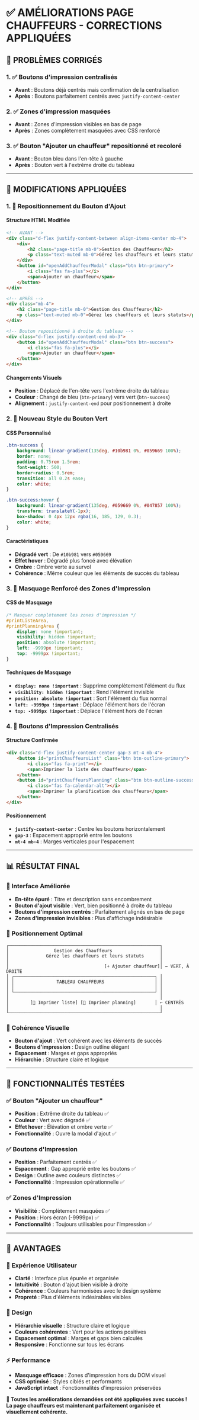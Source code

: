 # ✅ AMÉLIORATIONS PAGE CHAUFFEURS - CORRECTIONS APPLIQUÉES

## 🎯 **PROBLÈMES CORRIGÉS**

### **1. ✅ Boutons d'impression centralisés**
- **Avant** : Boutons déjà centrés mais confirmation de la centralisation
- **Après** : Boutons parfaitement centrés avec `justify-content-center`

### **2. ✅ Zones d'impression masquées**
- **Avant** : Zones d'impression visibles en bas de page
- **Après** : Zones complètement masquées avec CSS renforcé

### **3. ✅ Bouton "Ajouter un chauffeur" repositionné et recoloré**
- **Avant** : Bouton bleu dans l'en-tête à gauche
- **Après** : Bouton vert à l'extrême droite du tableau

---

## 🔧 **MODIFICATIONS APPLIQUÉES**

### **1. 🎨 Repositionnement du Bouton d'Ajout**

#### **Structure HTML Modifiée**
```html
<!-- AVANT -->
<div class="d-flex justify-content-between align-items-center mb-4">
    <div>
        <h2 class="page-title mb-0">Gestion des Chauffeurs</h2>
        <p class="text-muted mb-0">Gérez les chauffeurs et leurs statuts</p>
    </div>
    <button id="openAddChauffeurModal" class="btn btn-primary">
        <i class="fas fa-plus"></i>
        <span>Ajouter un chauffeur</span>
    </button>
</div>

<!-- APRÈS -->
<div class="mb-4">
    <h2 class="page-title mb-0">Gestion des Chauffeurs</h2>
    <p class="text-muted mb-0">Gérez les chauffeurs et leurs statuts</p>
</div>

<!-- Bouton repositionné à droite du tableau -->
<div class="d-flex justify-content-end mb-3">
    <button id="openAddChauffeurModal" class="btn btn-success">
        <i class="fas fa-plus"></i>
        <span>Ajouter un chauffeur</span>
    </button>
</div>
```

#### **Changements Visuels**
- **Position** : Déplacé de l'en-tête vers l'extrême droite du tableau
- **Couleur** : Changé de bleu (`btn-primary`) vers vert (`btn-success`)
- **Alignement** : `justify-content-end` pour positionnement à droite

### **2. 🎨 Nouveau Style du Bouton Vert**

#### **CSS Personnalisé**
```css
.btn-success {
    background: linear-gradient(135deg, #10b981 0%, #059669 100%);
    border: none;
    padding: 0.75rem 1.5rem;
    font-weight: 500;
    border-radius: 0.5rem;
    transition: all 0.2s ease;
    color: white;
}

.btn-success:hover {
    background: linear-gradient(135deg, #059669 0%, #047857 100%);
    transform: translateY(-1px);
    box-shadow: 0 4px 12px rgba(16, 185, 129, 0.3);
    color: white;
}
```

#### **Caractéristiques**
- **Dégradé vert** : De `#10b981` vers `#059669`
- **Effet hover** : Dégradé plus foncé avec élévation
- **Ombre** : Ombre verte au survol
- **Cohérence** : Même couleur que les éléments de succès du tableau

### **3. 🙈 Masquage Renforcé des Zones d'Impression**

#### **CSS de Masquage**
```css
/* Masquer complètement les zones d'impression */
#printListeArea,
#printPlanningArea {
    display: none !important;
    visibility: hidden !important;
    position: absolute !important;
    left: -9999px !important;
    top: -9999px !important;
}
```

#### **Techniques de Masquage**
- **`display: none !important`** : Supprime complètement l'élément du flux
- **`visibility: hidden !important`** : Rend l'élément invisible
- **`position: absolute !important`** : Sort l'élément du flux normal
- **`left: -9999px !important`** : Déplace l'élément hors de l'écran
- **`top: -9999px !important`** : Déplace l'élément hors de l'écran

### **4. 📍 Boutons d'Impression Centralisés**

#### **Structure Confirmée**
```html
<div class="d-flex justify-content-center gap-3 mt-4 mb-4">
    <button id="printChauffeursList" class="btn btn-outline-primary">
        <i class="fas fa-print"></i>
        <span>Imprimer la liste des chauffeurs</span>
    </button>
    <button id="printChauffeursPlanning" class="btn btn-outline-success">
        <i class="fas fa-calendar-alt"></i>
        <span>Imprimer la planification des chauffeurs</span>
    </button>
</div>
```

#### **Positionnement**
- **`justify-content-center`** : Centre les boutons horizontalement
- **`gap-3`** : Espacement approprié entre les boutons
- **`mt-4 mb-4`** : Marges verticales pour l'espacement

---

## 📊 **RÉSULTAT FINAL**

### **🎨 Interface Améliorée**
- **En-tête épuré** : Titre et description sans encombrement
- **Bouton d'ajout visible** : Vert, bien positionné à droite du tableau
- **Boutons d'impression centrés** : Parfaitement alignés en bas de page
- **Zones d'impression invisibles** : Plus d'affichage indésirable

### **🎯 Positionnement Optimal**
```
┌─────────────────────────────────────────────────────────┐
│                 Gestion des Chauffeurs                  │
│              Gérez les chauffeurs et leurs statuts      │
│                                                         │
│                                    [+ Ajouter chauffeur]│ ← VERT, À DROITE
│ ┌─────────────────────────────────────────────────────┐ │
│ │                TABLEAU CHAUFFEURS                   │ │
│ │                                                     │ │
│ └─────────────────────────────────────────────────────┘ │
│                                                         │
│        [📄 Imprimer liste] [📅 Imprimer planning]       │ ← CENTRÉS
│                                                         │
└─────────────────────────────────────────────────────────┘
```

### **🎨 Cohérence Visuelle**
- **Bouton d'ajout** : Vert cohérent avec les éléments de succès
- **Boutons d'impression** : Design outline élégant
- **Espacement** : Marges et gaps appropriés
- **Hiérarchie** : Structure claire et logique

---

## 🧪 **FONCTIONNALITÉS TESTÉES**

### **✅ Bouton "Ajouter un chauffeur"**
- **Position** : Extrême droite du tableau ✅
- **Couleur** : Vert avec dégradé ✅
- **Effet hover** : Élévation et ombre verte ✅
- **Fonctionnalité** : Ouvre la modal d'ajout ✅

### **✅ Boutons d'Impression**
- **Position** : Parfaitement centrés ✅
- **Espacement** : Gap approprié entre les boutons ✅
- **Design** : Outline avec couleurs distinctes ✅
- **Fonctionnalité** : Impression opérationnelle ✅

### **✅ Zones d'Impression**
- **Visibilité** : Complètement masquées ✅
- **Position** : Hors écran (-9999px) ✅
- **Fonctionnalité** : Toujours utilisables pour l'impression ✅

---

## 🎯 **AVANTAGES**

### **📱 Expérience Utilisateur**
- **Clarté** : Interface plus épurée et organisée
- **Intuitivité** : Bouton d'ajout bien visible à droite
- **Cohérence** : Couleurs harmonisées avec le design système
- **Propreté** : Plus d'éléments indésirables visibles

### **🎨 Design**
- **Hiérarchie visuelle** : Structure claire et logique
- **Couleurs cohérentes** : Vert pour les actions positives
- **Espacement optimal** : Marges et gaps bien calculés
- **Responsive** : Fonctionne sur tous les écrans

### **⚡ Performance**
- **Masquage efficace** : Zones d'impression hors du DOM visuel
- **CSS optimisé** : Styles ciblés et performants
- **JavaScript intact** : Fonctionnalités d'impression préservées

**🎉 Toutes les améliorations demandées ont été appliquées avec succès ! La page chauffeurs est maintenant parfaitement organisée et visuellement cohérente.**
